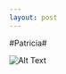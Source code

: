 ```yaml
---
layout: post
---
```

#Patricia#

![Alt Text](http://scontent.cdninstagram.com/hphotos-xaf1/t51.2885-15/s306x306/e15/11018503_317807098429972_1531052292_n.jpg)
